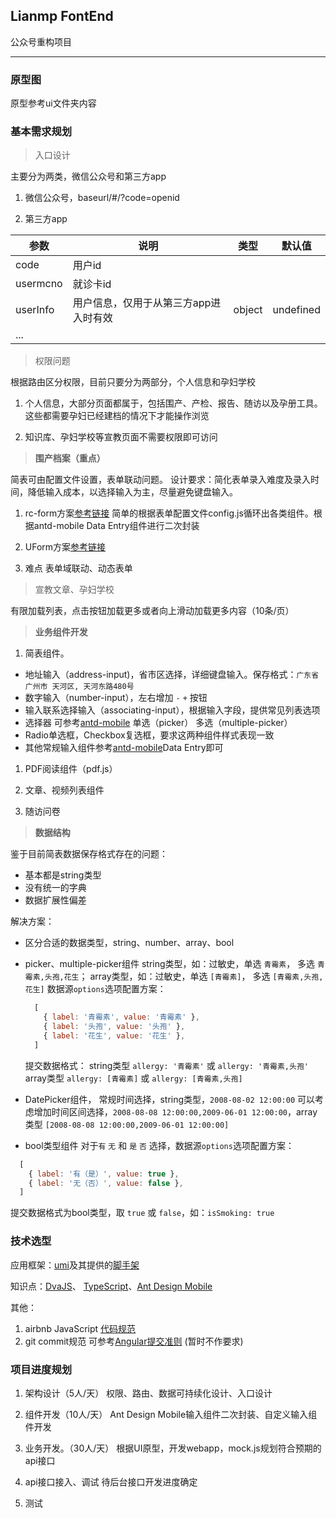 ## Lianmp FontEnd

公众号重构项目

-------------------------------------

### 原型图

  原型参考ui文件夹内容

### 基本需求规划

  > 入口设计

  主要分为两类，微信公众号和第三方app

  1. 微信公众号，baseurl/#/?code=openid

  2. 第三方app

  |参数|说明|类型|默认值|
  |-|-|-|-|
  |code|用户id|
  |usermcno|就诊卡id|
  |userInfo|用户信息，仅用于从第三方app进入时有效|object|undefined|
  |...||||

  > 权限问题

  根据路由区分权限，目前只要分为两部分，个人信息和孕妇学校

  1. 个人信息，大部分页面都属于，包括围产、产检、报告、随访以及孕册工具。这些都需要孕妇已经建档的情况下才能操作浏览

  2. 知识库、孕妇学校等宣教页面不需要权限即可访问

  > **围产档案（重点）**

  简表可由配置文件设置，表单联动问题。
  设计要求：简化表单录入难度及录入时间，降低输入成本，以选择输入为主，尽量避免键盘输入。

  1. rc-form方案[参考链接](http://react-component.github.io/form/) 简单的根据表单配置文件config.js循环出各类组件。根据antd-mobile Data Entry组件进行二次封装

  2. UForm方案[参考链接](https://uformjs.org/#/MpI2Ij/dNFzFyTb)
   
  3. 难点
    表单域联动、动态表单

  > 宣教文章、孕妇学校

  有限加载列表，点击按钮加载更多或者向上滑动加载更多内容（10条/页）

  > **业务组件开发**

  1. 简表组件。

  - 地址输入（address-input)，省市区选择，详细键盘输入。保存格式：`广东省 广州市 天河区, 天河东路480号`
  - 数字输入（number-input），左右增加 `-` `+` 按钮
  - 输入联系选择输入（associating-input），根据输入字段，提供常见列表选项
  - 选择器 可参考[antd-mobile](https://mobile.ant.design/components/picker-cn/)
      单选（picker）
      多选（multiple-picker）
  - Radio单选框，Checkbox复选框，要求这两种组件样式表现一致
  - 其他常规输入组件参考[antd-mobile](https://mobile.ant.design/docs/react/introduce-cn)Data Entry即可

  1. PDF阅读组件（pdf.js）

  2. 文章、视频列表组件

  3. 随访问卷

  > **数据结构**

  鉴于目前简表数据保存格式存在的问题：

  - 基本都是string类型
  - 没有统一的字典
  - 数据扩展性偏差
  
  解决方案：

  - 区分合适的数据类型，string、number、array、bool
  - picker、multiple-picker组件
    string类型，如：过敏史，单选 `青霉素`， 多选 `青霉素,头孢,花生`；
    array类型，如：过敏史，单选 `[青霉素]`， 多选 `[青霉素,头孢,花生]`
    数据源`options`选项配置方案：

    ```javascript
      [
        { label: '青霉素', value: '青霉素' },
        { label: '头孢', value: '头孢' },
        { label: '花生', value: '花生' },
      ]
    ```
    提交数据格式：
      string类型 `allergy: '青霉素'` 或 `allergy: '青霉素,头孢'`
      array类型 `allergy: [青霉素]` 或 `allergy: [青霉素,头孢]`
  - DatePicker组件，
    常规时间选择，string类型，`2008-08-02 12:00:00`
    可以考虑增加时间区间选择，`2008-08-08 12:00:00,2009-06-01 12:00:00`，array类型 `[2008-08-08 12:00:00,2009-06-01 12:00:00]`
  - bool类型组件
  对于`有` `无` 和 `是` `否` 选择，数据源`options`选项配置方案：

  ```javascript
    [
      { label: '有（是）', value: true },
      { label: '无（否）', value: false },
    ]
  ```
  
  提交数据格式为bool类型，取 `true` 或 `false`，如：`isSmoking: true`
  
### 技术选型

  应用框架：[umi](https://umijs.org/zh/)及其提供的[脚手架](https://github.com/umijs/create-umi)

  知识点：[DvaJS](https://dvajs.com/guide/)、 [TypeScript](http://www.typescriptlang.org/docs/home.html)、[Ant Design Mobile](https://mobile.ant.design/index-cn)

  其他：

  1. airbnb JavaScript [代码规范](https://github.com/airbnb/javascript)
  2. git commit规范 可参考[Angular提交准则](https://juejin.im/post/5d0b3f8c6fb9a07ec07fc5d0) (暂时不作要求)

### 项目进度规划

  1. 架构设计（5人/天）
    权限、路由、数据可持续化设计、入口设计

  2. 组件开发（10人/天）
    Ant Design Mobile输入组件二次封装、自定义输入组件开发

  3. 业务开发。（30人/天）
    根据UI原型，开发webapp，mock.js规划符合预期的api接口

  4. api接口接入、调试
    待后台接口开发进度确定

  5. 测试
